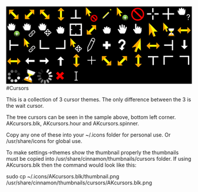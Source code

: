 ![](sample.png)
#Cursors

This is a collection of 3 cursor themes.
The only difference between the 3 is the wait cursor.

The tree cursors can be seen in the sample above, bottom left corner. 
AKcursors.blk, AKcursors.hour and AKcursors.spinner.

Copy any one of these into your ~/.icons folder for personal use.
Or /usr/share/icons for global use.

To make settings->themes show the thumbnail properly the thumbnails must be copied into /usr/share/cinnamon/thumbnails/cursors folder.
If using AKcursors.blk then the command would look like this:

sudo cp ~/.icons/AKcursors.blk/thumbnail.png /usr/share/cinnamon/thumbnails/cursors/AKcursors.blk.png

